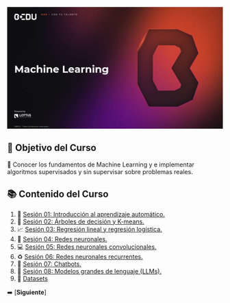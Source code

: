 <div align="center">
    <img src="BEDU.JPG">
</div>

## 🎯 Objetivo del Curso

🐍 Conocer los fundamentos de Machine Learning y e implementar algoritmos supervisados y sin supervisar sobre problemas reales.

## 📚 Contenido del Curso

1. 🤖 [Sesión 01: Introducción al aprendizaje automático.](Sesión-01) 
2. 🌳 [Sesión 02: Árboles de decisión y K-means.](Sesión-02)
3. 📈 [Sesión 03: Regresión lineal y regresión logística.](Sesión-03)
4. 🧠 [Sesión 04: Redes neuronales.](Sesión-04)
5. 💻 [Sesión 05: Redes neuronales convolucionales.](Sesión-05)
6. ♻️ [Sesión 06: Redes neuronales recurrentes.](Sesión-06)
7. 🤖 [Sesión 07: Chatbots.](Sesión-07)
8. 🤖 [Sesión 08: Modelos grandes de lenguaje (LLMs).](Sesión-08)
9. 📁 [Datasets](Datasets)

➡️ [**Siguiente**]
